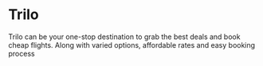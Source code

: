 # Trilo
Trilo can be your one-stop destination to grab the best deals and book cheap flights. Along with varied options, affordable rates and easy booking process

